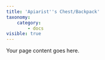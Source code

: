 ```yaml
---
title: 'Apiarist''s Chest/Backpack'
taxonomy:
    category:
        - docs
visible: true
---
```


Your page content goes here.
